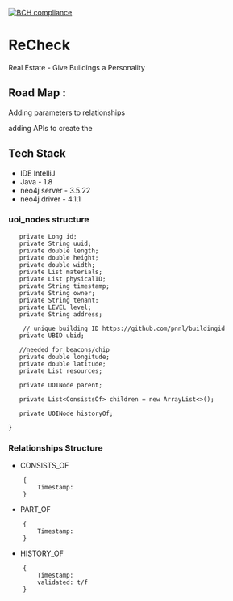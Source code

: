[![BCH compliance](https://bettercodehub.com/edge/badge/OdysseyMomentum/ReCheck?branch=main)](https://bettercodehub.com/)
# ReCheck
Real Estate - Give Buildings a Personality

## Road Map : 

Adding parameters to relationships

adding APIs to create the 

## Tech Stack
- IDE IntelliJ
- Java - 1.8
- neo4j server - 3.5.22
- neo4j driver - 4.1.1

### uoi_nodes structure
 
 ``` {
    private Long id;
    private String uuid;
    private double length;
    private double height;
    private double width;
    private List materials;
    private List physicalID;
    private String timestamp;
    private String owner;
    private String tenant;
    private LEVEL level;
    private String address;
    
     // unique building ID https://github.com/pnnl/buildingid
    private UBID ubid;

    //needed for beacons/chip
    private double longitude;
    private double latitude;
    private List resources;

    private UOINode parent;

    private List<ConsistsOf> children = new ArrayList<>();
    
    private UOINode historyOf;

 }
```

### Relationships Structure

- CONSISTS_OF
```
    {
        Timestamp: 
    }
```

- PART_OF
```
    {
        Timestamp: 
    }
```

- HISTORY_OF
```
    {
        Timestamp: 
        validated: t/f 
    }
```
